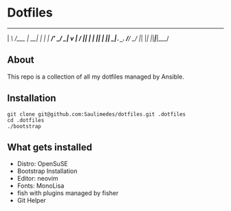 # Dotfiles

  __   __ _____ ___ _ _   ___  __  
 | _\ /__\_   _| __| | | | __/' _/ 
_| v | \/ || | | _|| | |_| _|`._`. 
\/__/ \__/ |_| |_| |_|___|___|___/ 

## About
This repo is a collection of all my dotfiles managed by Ansible.

## Installation
```
git clone git@github.com:Saulimedes/dotfiles.git .dotfiles
cd .dotfiles
./bootstrap
```

## What gets installed
* Distro: OpenSuSE
* Bootstrap Installation
* Editor: neovim
* Fonts: MonoLisa
* fish with plugins managed by fisher
* Git Helper
